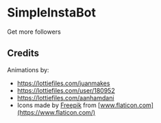# SimpleInstaBot

Get more followers

## Credits

Animations by:
- https://lottiefiles.com/juanmakes
- https://lottiefiles.com/user/180952
- https://lottiefiles.com/aanhamdani
- Icons made by [Freepik](https://www.flaticon.com/authors/freepik) from [www.flaticon.com](https://www.flaticon.com/)